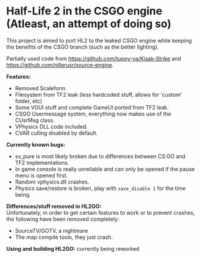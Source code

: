 # Half-Life 2 in the CSGO engine (Atleast, an attempt of doing so)

This project is aimed to port HL2 to the leaked CSGO engine while keeping the benefits of the CSGO branch (such as the better lighting).<br>

Partially used code from https://github.com/tupoy-ya/Kisak-Strike and https://github.com/nillerusr/source-engine.

**Features:**
- Removed Scaleform.
- Filesystem from TF2 leak (less hardcoded stuff, allows for 'custom' folder, etc)
- Some VGUI stuff and complete GameUI ported from TF2 leak.
- CSGO Usermessage system, everything now makes use of the CUsrMsg class.
- VPhysics DLL code included.
- CVAR culling disabled by default.

**Currently known bugs:**
- sv_pure is most likely broken due to differences between CS:GO and TF2 implementations.
- In game console is really unreliable and can only be opened if the pause menu is opened first.
- Random vphysics.dll crashes.
- Physics save/restore is broken, play with ``save_disable 1`` for the time being.

**Differences/stuff removed in HL2GO:**<br>
Unfortunately, in order to get certain features to work or to prevent crashes, the following have been removed completely:<br>
- SourceTV/GOTV, a nightmare
- The map compile tools, they just crash.

**Using and building HL2GO:**
currently being reworked
